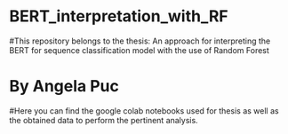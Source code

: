 # BERT_interpretation_with_RF
#This repository belongs to the thesis: An approach for interpreting the BERT for sequence classification model with the use of Random Forest
# By Angela Puc

#Here you can find the google colab notebooks used for thesis as well as the obtained data to perform the pertinent analysis. 
#
